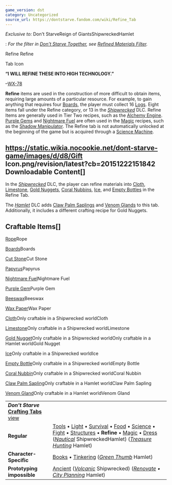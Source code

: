 ```yaml
---
game_version: dst
category: Uncategorized
source_url: https://dontstarve.fandom.com/wiki/Refine_Tab
---
```


*Exclusive to:* Don't StarveReign of GiantsShipwreckedHamlet

:   *For the filter in [Don't Starve Together](/wiki/Don%27t_Starve_Together "Don't Starve Together"), see [Refined Materials Filter](/wiki/Refined_Materials_Filter "Refined Materials Filter").*

 Refine Refine 

Tab Icon

 

**“**I WILL REFINE THESE INTO HIGH TECHNOLOGY.**”**

–[WX-78](/wiki/WX-78 "WX-78")

**Refine** items are used in the construction of more difficult to obtain items, requiring large amounts of a particular resource. For example, to gain anything that requires four [Boards](/wiki/Boards "Boards"), the player must collect 16 [Logs](/wiki/Log "Log"). Eight items fall under the Refine category, or 13 in the *[Shipwrecked](/wiki/Shipwrecked "Shipwrecked")* DLC. Refine Items are generally used in Tier Two recipes, such as the [Alchemy Engine](/wiki/Alchemy_Engine "Alchemy Engine"). [Purple Gems](/wiki/Purple_Gem "Purple Gem") and [Nightmare Fuel](/wiki/Nightmare_Fuel "Nightmare Fuel") are often used in the [Magic](/wiki/Magic "Magic") recipes, such as the [Shadow Manipulator](/wiki/Shadow_Manipulator "Shadow Manipulator"). The Refine tab is not automatically unlocked at the beginning of the game but is acquired through a [Science Machine](/wiki/Science_Machine "Science Machine").

## https://static.wikia.nocookie.net/dont-starve-game/images/d/d8/Gift Icon.png/revision/latest?cb=20151222151842 Downloadable Content[]

In the *[Shipwrecked](/wiki/Shipwrecked "Shipwrecked")* DLC, the player can refine materials into [Cloth](/wiki/Cloth "Cloth"), [Limestone](/wiki/Limestone "Limestone"), [Gold Nuggets](/wiki/Gold_Nugget "Gold Nugget"), [Coral Nubbins](/wiki/Coral_Nubbin "Coral Nubbin"), [Ice](/wiki/Ice "Ice"), and [Empty Bottles](/wiki/Empty_Bottle "Empty Bottle") in the Refine Tab.

The *[Hamlet](/wiki/Don%27t_Starve:_Hamlet "Don't Starve: Hamlet")* DLC adds [Claw Palm Saplings](/wiki/Claw_Palm_Sapling "Claw Palm Sapling") and [Venom Glands](/wiki/Venom_Gland "Venom Gland") to this tab. Additionally, it includes a different crafting recipe for Gold Nuggets.

## Craftable Items[]

[Rope](/wiki/Rope "Rope")Rope

[Boards](/wiki/Boards "Boards")Boards

[Cut Stone](/wiki/Cut_Stone "Cut Stone")Cut Stone

[Papyrus](/wiki/Papyrus "Papyrus")Papyrus

[Nightmare Fuel](/wiki/Nightmare_Fuel "Nightmare Fuel")Nightmare Fuel

[Purple Gem](/wiki/Purple_Gem "Purple Gem")Purple Gem

[Beeswax](/wiki/Beeswax "Beeswax")Beeswax

[Wax Paper](/wiki/Wax_Paper "Wax Paper")Wax Paper

[Cloth](/wiki/Cloth "Cloth")Only craftable in a Shipwrecked worldCloth

[Limestone](/wiki/Limestone "Limestone")Only craftable in a Shipwrecked worldLimestone

[Gold Nugget](/wiki/Gold_Nugget "Gold Nugget")Only craftable in a Shipwrecked worldOnly craftable in a Hamlet worldGold Nugget

[Ice](/wiki/Ice "Ice")Only craftable in a Shipwrecked worldIce

[Empty Bottle](/wiki/Empty_Bottle "Empty Bottle")Only craftable in a Shipwrecked worldEmpty Bottle

[Coral Nubbin](/wiki/Coral_Nubbin "Coral Nubbin")Only craftable in a Shipwrecked worldCoral Nubbin

[Claw Palm Sapling](/wiki/Claw_Palm_Sapling "Claw Palm Sapling")Only craftable in a Hamlet worldClaw Palm Sapling

[Venom Gland](/wiki/Venom_Gland "Venom Gland")Only craftable in a Hamlet worldVenom Gland

|  |  |
| --- | --- |
| ***Don't Starve* [Crafting Tabs](/wiki/Category:Game_Tabs "Category:Game Tabs")** [view](/wiki/Template:Tabs "Template:Tabs") | |
| **Regular** | [Tools](/wiki/Tools_Tab "Tools Tab") • [Light](/wiki/Light_Tab "Light Tab") • [Survival](/wiki/Survival_Tab "Survival Tab") • [Food](/wiki/Food_Tab "Food Tab") • [Science](/wiki/Science_Tab "Science Tab") • [Fight](/wiki/Fight_Tab "Fight Tab") • [Structures](/wiki/Structures_Tab "Structures Tab") • **Refine** • [Magic](/wiki/Magic_Tab "Magic Tab") • [Dress](/wiki/Dress_Tab "Dress Tab") (*[Nautical](/wiki/Nautical_Tab "Nautical Tab")* ShipwreckedHamlet) (*[Treasure Hunting](/wiki/Treasure_Hunting_Tab "Treasure Hunting Tab")* Hamlet) |
| **Character-Specific** | [Books](/wiki/Books_Tab "Books Tab") • [Tinkering](/wiki/Tinkering_Tab "Tinkering Tab") (*[Green Thumb](/wiki/Green_Thumb_Tab "Green Thumb Tab")* Hamlet) |
| **Prototyping impossible** | [Ancient](/wiki/Ancient_Tab "Ancient Tab") (*[Volcanic](/wiki/Volcanic_Tab "Volcanic Tab")* Shipwrecked) (*[Renovate](/wiki/Renovate_Tab "Renovate Tab") • [City Planning](/wiki/City_Planning_Tab "City Planning Tab")* Hamlet) |